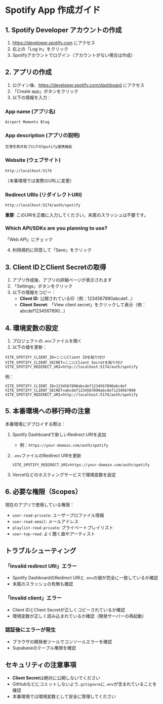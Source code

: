 # Spotify App 作成ガイド

## 1. Spotify Developer アカウントの作成

1. https://developer.spotify.com にアクセス
2. 右上の「Log in」をクリック
3. Spotifyアカウントでログイン（アカウントがない場合は作成）

## 2. アプリの作成

1. ログイン後、https://developer.spotify.com/dashboard にアクセス
2. 「Create app」ボタンをクリック
3. 以下の情報を入力：

### App name (アプリ名)
```
Airport Moments Blog
```

### App description (アプリの説明)
```
空港写真共有ブログのSpotify連携機能
```

### Website (ウェブサイト)
```
http://localhost:5174
```
（本番環境では実際のURLに変更）

### Redirect URIs (リダイレクトURI)
```
http://localhost:5174/auth/spotify
```
**重要**: このURIを正確に入力してください。末尾のスラッシュは不要です。

### Which API/SDKs are you planning to use?
「Web API」にチェック

4. 利用規約に同意して「Save」をクリック

## 3. Client IDとClient Secretの取得

1. アプリ作成後、アプリの詳細ページが表示されます
2. 「Settings」ボタンをクリック
3. 以下の情報をコピー：
   - **Client ID**: 公開されているID（例：1234567890abcdef...）
   - **Client Secret**: 「View client secret」をクリックして表示（例：abcdef1234567890...）

## 4. 環境変数の設定

1. プロジェクトの`.env`ファイルを開く
2. 以下の値を更新：

```env
VITE_SPOTIFY_CLIENT_ID=ここにClient IDを貼り付け
VITE_SPOTIFY_CLIENT_SECRET=ここにClient Secretを貼り付け
VITE_SPOTIFY_REDIRECT_URI=http://localhost:5174/auth/spotify
```

例：
```env
VITE_SPOTIFY_CLIENT_ID=1234567890abcdef1234567890abcdef
VITE_SPOTIFY_CLIENT_SECRET=abcdef1234567890abcdef1234567890
VITE_SPOTIFY_REDIRECT_URI=http://localhost:5174/auth/spotify
```

## 5. 本番環境への移行時の注意

本番環境にデプロイする際は：

1. Spotify Dashboardで新しいRedirect URIを追加
   - 例：`https://your-domain.com/auth/spotify`
   
2. `.env`ファイルのRedirect URIを更新
   ```env
   VITE_SPOTIFY_REDIRECT_URI=https://your-domain.com/auth/spotify
   ```

3. Vercelなどのホスティングサービスで環境変数を設定

## 6. 必要な権限（Scopes）

現在のアプリで使用している権限：
- `user-read-private`: ユーザープロファイル情報
- `user-read-email`: メールアドレス
- `playlist-read-private`: プライベートプレイリスト
- `user-top-read`: よく聴く曲やアーティスト

## トラブルシューティング

### 「Invalid redirect URI」エラー
- Spotify DashboardのRedirect URIと`.env`の値が完全に一致しているか確認
- 末尾のスラッシュの有無も確認

### 「Invalid client」エラー
- Client IDとClient Secretが正しくコピーされているか確認
- 環境変数が正しく読み込まれているか確認（開発サーバーの再起動）

### 認証後にエラーが発生
- ブラウザの開発者ツールでコンソールエラーを確認
- Supabaseのテーブル権限を確認

## セキュリティの注意事項

- **Client Secret**は絶対に公開しないでください
- GitHubなどにコミットしないよう`.gitignore`に`.env`が含まれていることを確認
- 本番環境では環境変数として安全に管理してください